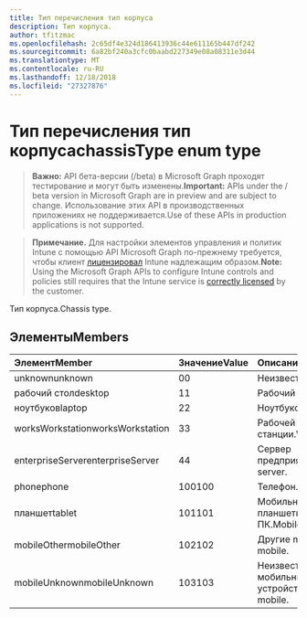 ```yaml
---
title: Тип перечисления тип корпуса
description: Тип корпуса.
author: tfitzmac
ms.openlocfilehash: 2c65df4e324d186413936c44e611165b447df242
ms.sourcegitcommit: 6a82bf240a3cfc0baabd227349e08a08311e3d44
ms.translationtype: MT
ms.contentlocale: ru-RU
ms.lasthandoff: 12/18/2018
ms.locfileid: "27327876"
---
```

# <a name="chassistype-enum-type"></a><span data-ttu-id="20e42-103">Тип перечисления тип корпуса</span><span class="sxs-lookup"><span data-stu-id="20e42-103">chassisType enum type</span></span>

> <span data-ttu-id="20e42-104">**Важно:** API бета-версии (/beta) в Microsoft Graph проходят тестирование и могут быть изменены.</span><span class="sxs-lookup"><span data-stu-id="20e42-104">**Important:** APIs under the / beta version in Microsoft Graph are in preview and are subject to change.</span></span> <span data-ttu-id="20e42-105">Использование этих API в производственных приложениях не поддерживается.</span><span class="sxs-lookup"><span data-stu-id="20e42-105">Use of these APIs in production applications is not supported.</span></span>

> <span data-ttu-id="20e42-106">**Примечание.** Для настройки элементов управления и политик Intune с помощью API Microsoft Graph по-прежнему требуется, чтобы клиент [лицензировал](https://go.microsoft.com/fwlink/?linkid=839381) Intune надлежащим образом.</span><span class="sxs-lookup"><span data-stu-id="20e42-106">**Note:** Using the Microsoft Graph APIs to configure Intune controls and policies still requires that the Intune service is [correctly licensed](https://go.microsoft.com/fwlink/?linkid=839381) by the customer.</span></span>

<span data-ttu-id="20e42-107">Тип корпуса.</span><span class="sxs-lookup"><span data-stu-id="20e42-107">Chassis type.</span></span>
## <a name="members"></a><span data-ttu-id="20e42-108">Элементы</span><span class="sxs-lookup"><span data-stu-id="20e42-108">Members</span></span>
|<span data-ttu-id="20e42-109">Элемент</span><span class="sxs-lookup"><span data-stu-id="20e42-109">Member</span></span>|<span data-ttu-id="20e42-110">Значение</span><span class="sxs-lookup"><span data-stu-id="20e42-110">Value</span></span>|<span data-ttu-id="20e42-111">Описание</span><span class="sxs-lookup"><span data-stu-id="20e42-111">Description</span></span>|
|:---|:---|:---|
|<span data-ttu-id="20e42-112">unknown</span><span class="sxs-lookup"><span data-stu-id="20e42-112">unknown</span></span>|<span data-ttu-id="20e42-113">0</span><span class="sxs-lookup"><span data-stu-id="20e42-113">0</span></span>|<span data-ttu-id="20e42-114">Неизвестно.</span><span class="sxs-lookup"><span data-stu-id="20e42-114">Unknown.</span></span>|
|<span data-ttu-id="20e42-115">рабочий стол</span><span class="sxs-lookup"><span data-stu-id="20e42-115">desktop</span></span>|<span data-ttu-id="20e42-116">1</span><span class="sxs-lookup"><span data-stu-id="20e42-116">1</span></span>|<span data-ttu-id="20e42-117">Рабочий стол.</span><span class="sxs-lookup"><span data-stu-id="20e42-117">Desktop.</span></span>|
|<span data-ttu-id="20e42-118">ноутбуков</span><span class="sxs-lookup"><span data-stu-id="20e42-118">laptop</span></span>|<span data-ttu-id="20e42-119">2</span><span class="sxs-lookup"><span data-stu-id="20e42-119">2</span></span>|<span data-ttu-id="20e42-120">Ноутбуков.</span><span class="sxs-lookup"><span data-stu-id="20e42-120">Laptop.</span></span>|
|<span data-ttu-id="20e42-121">worksWorkstation</span><span class="sxs-lookup"><span data-stu-id="20e42-121">worksWorkstation</span></span>|<span data-ttu-id="20e42-122">3</span><span class="sxs-lookup"><span data-stu-id="20e42-122">3</span></span>|<span data-ttu-id="20e42-123">Рабочей станции.</span><span class="sxs-lookup"><span data-stu-id="20e42-123">Workstation.</span></span>|
|<span data-ttu-id="20e42-124">enterpriseServer</span><span class="sxs-lookup"><span data-stu-id="20e42-124">enterpriseServer</span></span>|<span data-ttu-id="20e42-125">4</span><span class="sxs-lookup"><span data-stu-id="20e42-125">4</span></span>|<span data-ttu-id="20e42-126">Сервер предприятия.</span><span class="sxs-lookup"><span data-stu-id="20e42-126">Enterprise server.</span></span>|
|<span data-ttu-id="20e42-127">phone</span><span class="sxs-lookup"><span data-stu-id="20e42-127">phone</span></span>|<span data-ttu-id="20e42-128">100</span><span class="sxs-lookup"><span data-stu-id="20e42-128">100</span></span>|<span data-ttu-id="20e42-129">Телефон.</span><span class="sxs-lookup"><span data-stu-id="20e42-129">Phone.</span></span>|
|<span data-ttu-id="20e42-130">планшет</span><span class="sxs-lookup"><span data-stu-id="20e42-130">tablet</span></span>|<span data-ttu-id="20e42-131">101</span><span class="sxs-lookup"><span data-stu-id="20e42-131">101</span></span>|<span data-ttu-id="20e42-132">Мобильные планшетного ПК.</span><span class="sxs-lookup"><span data-stu-id="20e42-132">Mobile tablet.</span></span>|
|<span data-ttu-id="20e42-133">mobileOther</span><span class="sxs-lookup"><span data-stu-id="20e42-133">mobileOther</span></span>|<span data-ttu-id="20e42-134">102</span><span class="sxs-lookup"><span data-stu-id="20e42-134">102</span></span>|<span data-ttu-id="20e42-135">Другие mobile.</span><span class="sxs-lookup"><span data-stu-id="20e42-135">Other mobile.</span></span>|
|<span data-ttu-id="20e42-136">mobileUnknown</span><span class="sxs-lookup"><span data-stu-id="20e42-136">mobileUnknown</span></span>|<span data-ttu-id="20e42-137">103</span><span class="sxs-lookup"><span data-stu-id="20e42-137">103</span></span>|<span data-ttu-id="20e42-138">Неизвестный мобильных устройств.</span><span class="sxs-lookup"><span data-stu-id="20e42-138">Unknown mobile.</span></span>|





